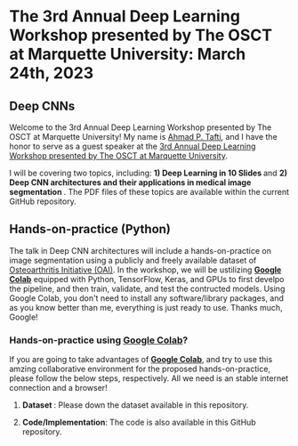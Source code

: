 # The 3rd Annual Deep Learning Workshop presented by The OSCT at Marquette University: March 24th, 2023

## Deep CNNs


Welcome to the 3rd Annual Deep Learning Workshop presented by The OSCT at Marquette University! My name is [Ahmad P. Tafti](http://aptafti.github.io), and I have the honor to serve as a guest speaker at the [3rd Annual Deep Learning Workshop presented by The OSCT at Marquette University](https://web.cvent.com/event/8071b458-dcec-406d-9a52-5100e0e1ba4c/summary).

I will be covering two topics, including: <strong> 1) Deep Learning in 10 Slides </strong> and <strong> 2) Deep CNN architectures and their applications in medical image segmentation </strong>.  The PDF files of these topics are available within the current GitHub repository. 

##  Hands-on-practice (Python)
The talk in Deep CNN architectures will include a hands-on-practice on image segmentation using a publicly and freely available dataset of [Osteoarthritis Initiative (OAI)](https://nda.nih.gov/oai). In the workshop, we will be ustilizing [<strong>Google Colab</strong>](https://colab.research.google.com/notebooks/welcome.ipynb) equipped with Python, TensorFlow, Keras, and GPUs to first develpo the pipeline, and then train, validate, and test the contructed models. Using Google Colab, you don't need to install any software/library packages, and as you know better than me, everything is just ready to use. Thanks much, Google! 

### Hands-on-practice using [Google Colab](https://colab.research.google.com/notebooks/welcome.ipynb)?
If you are going to take advantages of [<strong>Google Colab</strong>](https://colab.research.google.com/notebooks/welcome.ipynb), and try to use this amzing collaborative environment for the proposed hands-on-practice, please follow the below steps, respectively. All we need is an stable internet connection and a browser! 


1) <strong> Dataset </strong>: Please down the dataset available in this repository. 

23) <strong>Code/Implementation</strong>: The code is also available in this GitHub repository. 



